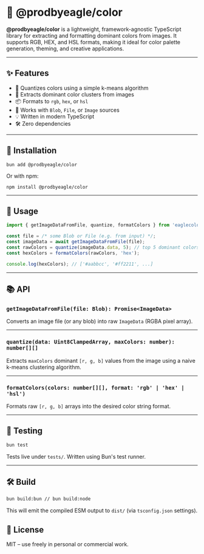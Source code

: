 # 🦅 @prodbyeagle/color

**@prodbyeagle/color** is a lightweight, framework-agnostic TypeScript library for extracting and formatting dominant colors from images. It supports RGB, HEX, and HSL formats, making it ideal for color palette generation, theming, and creative applications.

---

## ✨ Features

-   🎨 Quantizes colors using a simple k-means algorithm
-   🧠 Extracts dominant color clusters from images
-   📦 Formats to `rgb`, `hex`, or `hsl`
-   📁 Works with `Blob`, `File`, or `Image` sources
-   💡 Written in modern TypeScript
-   🛠 Zero dependencies

---

## 🚀 Installation

```
bun add @prodbyeagle/color
```

Or with npm:

```
npm install @prodbyeagle/color
```

---

## 🧪 Usage

```ts
import { getImageDataFromFile, quantize, formatColors } from 'eaglecolor';

const file = /* some Blob or File (e.g. from input) */;
const imageData = await getImageDataFromFile(file);
const rawColors = quantize(imageData.data, 5); // top 5 dominant colors
const hexColors = formatColors(rawColors, 'hex');

console.log(hexColors); // ['#aabbcc', '#ff2211', ...]
```

---

## 📚 API

### `getImageDataFromFile(file: Blob): Promise<ImageData>`

Converts an image file (or any blob) into raw `ImageData` (RGBA pixel array).

---

### `quantize(data: Uint8ClampedArray, maxColors: number): number[][]`

Extracts `maxColors` dominant `[r, g, b]` values from the image using a naive k-means clustering algorithm.

---

### `formatColors(colors: number[][], format: 'rgb' | 'hex' | 'hsl')`

Formats raw `[r, g, b]` arrays into the desired color string format.

---

## 🧪 Testing

```bash
bun test
```

Tests live under `tests/`. Written using Bun's test runner.

---

## 🛠 Build

```bash
bun build:bun // bun build:node
```

This will emit the compiled ESM output to `dist/` (via `tsconfig.json` settings).

## 🧼 License

MIT – use freely in personal or commercial work.
